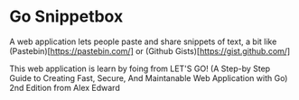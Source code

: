 # Go Snippetbox

A web application lets people paste and share snippets of text, a bit like (Pastebin)[https://pastebin.com/] or (Github Gists)[https://gist.github.com/]

This web application is learn by foing from  LET'S GO! (A Step-by Step Guide to Creating Fast, Secure, And Maintanable Web Application with Go) 2nd Edition from Alex Edward
